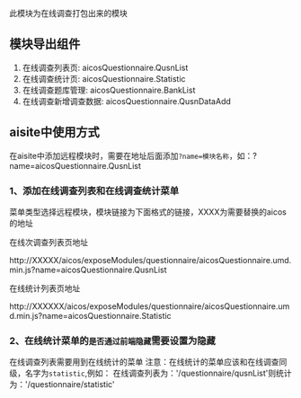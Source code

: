 此模块为在线调查打包出来的模块

## 模块导出组件
1. 在线调查列表页: aicosQuestionnaire.QusnList
2. 在线调查统计页: aicosQuestionnaire.Statistic
3. 在线调查题库管理: aicosQuestionnaire.BankList
4. 在线调查新增调查数据: aicosQuestionnaire.QusnDataAdd

## aisite中使用方式
在aisite中添加远程模块时，需要在地址后面添加`?name=模块名称`，如：?name=aicosQuestionnaire.QusnList
### 1、添加在线调查列表和在线调查统计菜单
菜单类型选择远程模块，模块链接为下面格式的链接，XXXX为需要替换的aicos的地址

  在线次调查列表页地址

http://XXXXX/aicos/exposeModules/questionnaire/aicosQuestionnaire.umd.min.js?name=aicosQuestionnaire.QusnList

在线统计列表页地址

http://XXXXXX/aicos/exposeModules/questionnaire/aicosQuestionnaire.umd.min.js?name=aicosQuestionnaire.Statistic

### 2、在线统计菜单的`是否通过前端隐藏`需要设置为隐藏
在线调查列表需要用到在线统计的菜单
注意：在线统计的菜单应该和在线调查同级，名字为`statistic`,例如： 在线调查列表为：'/questionnaire/qusnList'则统计为：'/questionnaire/statistic'
